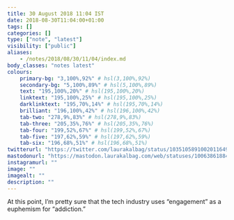 ```yaml
---
title: 30 August 2018 11:04 IST
date: 2018-08-30T11:04:00+01:00
tags: []
categories: []
type: ["note", "latest"]
visibility: ["public"]
aliases:
    - /notes/2018/08/30/11/04/index.md
body_classes: "notes latest"
colours:
    primary-bg: "3,100%,92%" # hsl(3,100%,92%)
    secondary-bg: "5,100%,89%" # hsl(5,100%,89%)
    text: "195,100%,20%" # hsl(195,100%,20%)
    linktext: "195,100%,25%" # hsl(195,100%,25%)
    darklinktext: "195,70%,14%" # hsl(195,70%,14%)
    brilliant: "196,100%,42%" # hsl(196,100%,42%)
    tab-two: "278,9%,83%" # hsl(278,9%,83%)
    tab-three: "205,35%,76%" # hsl(205,35%,76%)
    tab-four: "199,52%,67%" # hsl(199,52%,67%)
    tab-five: "197,62%,59%" # hsl(197,62%,59%)
    tab-six: "196,68%,51%" # hsl(196,68%,51%)
twitterurl: "https://twitter.com/laurakalbag/status/1035105891002011649"
mastodonurl: "https://mastodon.laurakalbag.com/web/statuses/100638618846350021"
instagramurl: ""
image: ""
imagealt: ""
description: ""
---
```


At this point, I’m pretty sure that the tech industry uses “engagement” as a euphemism for “addiction.”<!--more-->